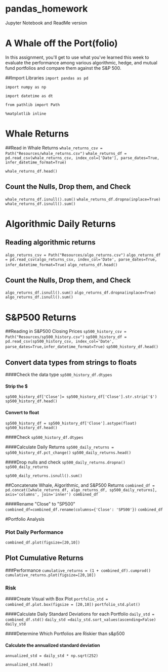# pandas_homework
Jupyter Notebook and ReadMe version

 #  A Whale off the Port(folio)

 In this assignment, you'll get to use what you've learned this week to evaluate the performance among various algorithmic, hedge, and mutual fund portfolios and compare them against the S&P 500.
 
##Import Libraries
`import pandas as pd`

`import numpy as np`

`import datetime as dt`

`from pathlib import Path`

`%matplotlib inline`


# Whale Returns
##Read in Whale Returns
`whale_returns_csv = Path("Resources/whale_returns.csv")`
`whale_returns_df = pd.read_csv(whale_returns_csv, index_col=['Date'], parse_dates=True, infer_datetime_format=True)`

`whale_returns_df.head()`

## Count the Nulls, Drop them, and Check
`whale_returns_df.isnull().sum()`
`whale_returns_df.dropna(inplace=True)`
`whale_returns_df.isnull().sum()`

# Algorithmic Daily Returns

## Reading algorithmic returns
`algo_returns_csv = Path("Resources/algo_returns.csv")`
`algo_returns_df = pd.read_csv(algo_returns_csv, index_col='Date', parse_dates=True, infer_datetime_format=True)`
`algo_returns_df.head()`

## Count the Nulls, Drop them, and Check
`algo_returns_df.isnull().sum()`
`algo_returns_df.dropna(inplace=True)`
`algo_returns_df.isnull().sum()`

# S&P500 Returns
##Reading in S&P500 Closing Prices
`sp500_history_csv = Path("Resources/sp500_history.csv")`
`sp500_history_df = pd.read_csv(sp500_history_csv, index_col='Date', parse_dates=True,infer_datetime_format=True)`
`sp500_history_df.head()`

## Convert data types from strings to floats
####Check the data type
`sp500_history_df.dtypes`

#### Strip the $
`sp500_history_df['Close']= sp500_history_df['Close'].str.strip('$')`
`sp500_history_df.head()`

#### Convert to float
`sp500_history_df = sp500_history_df['Close'].astype(float)`
`sp500_history_df.head()`

####Check
`sp500_history_df.dtypes`

####Calculate Daily Returns
`sp500_daily_returns = sp500_history_df.pct_change()`
`sp500_daily_returns.head()`

####Drop nulls and check
`sp500_daily_returns.dropna()`
`sp500_daily_returns`

`sp500_daily_returns.isnull().sum()`

##Concatenate Whale, Algorithmic, and S&P500 Returns
`combined_df = pd.concat([whale_returns_df, algo_returns_df, sp500_daily_returns], axis='columns', join='inner')
combined_df`

####Rename "Close" to "SP500"
`combined_df=combined_df.rename(columns={'Close': 'SP500'})`
`combined_df`

#Portfolio Analysis
### Plot Daily Performance
`combined_df.plot(figsize=[20,10])`


## Plot Cumulative Returns
###Performance
`cumulative_returns = (1 + combined_df).cumprod()`
`cumulative_returns.plot(figsize=[20,10])`

### Risk
####Create Visual with Box Plot
`portfolio_std = combined_df.plot.box(figsize = [20,10])`
`portfolio_std.plot()`


####Calculate Daily Standard Deviations for each Portfolio
`daily_std = combined_df.std()`
`daily_std =daily_std.sort_values(ascending=False)`
`daily_std`

####Determine Which Portfolios are Riskier than s&p500

#### Calculate the annualized standard deviation
`annualized_std = daily_std * np.sqrt(252)`

`annualized_std.head()`